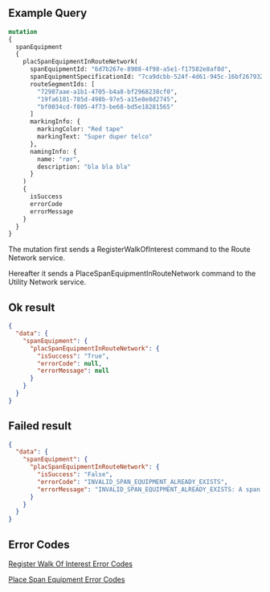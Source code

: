 ## Example Query

```graphql
mutation
{
  spanEquipment
  {
    placSpanEquipmentInRouteNetwork(
      spanEquipmentId: "6d7b267e-8908-4f98-a5e1-f17582e8af8d", 
      spanEquipmentSpecificationId: "7ca9dcbb-524f-4d61-945c-16bf2679326e",
      routeSegmentIds: [
        "72987aae-a1b1-4705-b4a8-bf2968238cf0",
        "19fa6101-785d-498b-97e5-a15e8e8d2745",
        "bf0034cd-f805-4f73-be68-bd5e18281565"
      ]
      markingInfo: {
        markingColor: "Red tape"
        markingText: "Super duper telco"
      },
      namingInfo: { 
        name: "rør", 
        description: "bla bla bla"
      }
    )
    {
      isSuccess
      errorCode
      errorMessage
    }
  }
}
```

The mutation first sends a RegisterWalkOfInterest command to the Route Network service.

Hereafter it sends a PlaceSpanEquipmentInRouteNetwork command to the Utility Network service.

## Ok result
```json
{
  "data": {
    "spanEquipment": {
      "placSpanEquipmentInRouteNetwork": {
        "isSuccess": "True",
        "errorCode": null,
        "errorMessage": null
      }
    }
  }
}
```


## Failed result
```json
{
  "data": {
    "spanEquipment": {
      "placSpanEquipmentInRouteNetwork": {
        "isSuccess": "False",
        "errorCode": "INVALID_SPAN_EQUIPMENT_ALREADY_EXISTS",
        "errorMessage": "INVALID_SPAN_EQUIPMENT_ALREADY_EXISTS: A span equipment with id: 6d7b267e-8908-4f98-a5e1-f17582e8af8d already exists."
      }
    }
  }
}
```

## Error Codes
[Register Walk Of Interest Error Codes](https://github.com/DAXGRID/open-ftth-route-network-service/blob/master/OpenFTTH.RouteNetwork.API/Commands/RegisterWalkOfInterestErrorCodes.cs)

[Place Span Equipment Error Codes](https://github.com/DAXGRID/open-ftth-utility-graph-service/blob/master/OpenFTTH.UtilityGraphService.API/Commands/PlaceSpanEquipmentInRouteNetworkErrorCodes.cs)





